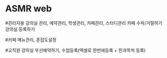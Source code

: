 # ASMR web

#관리자용
강의실 관리, 예약관리, 학생관리, 카페관리, 스터디관리
카페 수락/거절하기
강의실 등록하기

#카페
메뉴관리, 혼잡도설정

#교직원
강의실 우선예약하기, 수업등록(엑셀로 한번에등록 + 한과목씩 등록)
